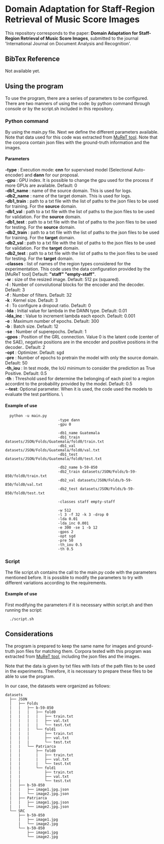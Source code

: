 # Domain Adaptation for Staff-Region Retrieval of Music Score Images

This repository corresponds to the paper: **Domain Adaptation for Staff-Region Retrieval of Music Score Images**, submitted to the journal 'International Journal on Document Analysis and Recognition'. 

## BibTex Reference
Not available yet.

## Using the program

To use the program, there are a series of parameters to be configured. There are two manners of using the code: by python command through console or by the script.sh included in this repository.

### Python command

By using the main.py file. Next we define the different parameters available. Note that data used for this code was extracted from [MuReT tool](https://muret.dlsi.ua.es/muret/#/). Note that the corpora contain json files with the ground-truth information and the images. 

#### Parameters

  **-type** : Execution mode: **cnn** for supervised model (Selectional Auto-encoder) and **dann** for our proposal. \
  **-gpu** : GPU index. It is possible to change the gpu used for the process if more GPUs are available. Default: 0 \
  **-db1_name** : name of the source domain. This is used for logs. \
  **-db2_name** : name of the target domain. This is used for logs. \
  **-db1_train** : path to a txt file with the list of paths to the json files to be used for training. For the **source** domain.\
  **-db1_val** : path to a txt file with the list of paths to the json files to be used for validation. For the **source** domain.\
  **-db1_test** : path to a txt file with the list of paths to the json files to be used for testing. For the **source** domain.\
  **-db2_train** : path to a txt file with the list of paths to the json files to be used for training. For the **target** domain.\
  **-db2_val** : path to a txt file with the list of paths to the json files to be used for validation. For the **target** domain.\
  **-db2_test** : path to a txt file with the list of paths to the json files to be used for testing. For the **target** domain.\
  **-classes** : list of names of the region types considered for the experimentation. This code uses the data configuration provided by the [MuReT tool] Default: **"staff" "empty-staff"**. \
  **-w** : size of the resized image. Default: 512 px (squared). \
  **-l** : Number of convolutional blocks for the encoder and the decoder. Default: 3 \
  **-f** : Number of filters. Default: 32 \
  **-k** : Kernel size. Default: 3 \
  **-l** : To configure a dropout ratio. Default: 0 \
  **-lda** : Initial value for lambda in the DANN type. Default: 0.01 \
  **-lda_inc** : Value to increment lambda each epoch. Default: 0.001 \
  **-e** : Maximum number of epochs. Default: 300 \
  **-b** : Batch size. Default: 12 \
  **-se** : Number of superepochs. Default: 1 \
  **-gpos** : Position of the GRL connection. Value 0 is the latent code (center of the SAE), negative positions are in the encoder and positive positions in the decoder.. Default: 2 \
  **-opt** : Optimizer. Default: sgd \
  **-pre** : Number of epochs to pretrain the model with only the source domain. Default: 50 \
  **-th_iou** : In test mode, the IoU minimum to consider the prediction as True Positive. Default: 0.5 \
  **-th** : Threshold used for determine the belonging of each pixel to a region accordint to the probability provided by the model. Default: 0.5 \
  **--test**: Optional parameter. When it is used, the code used the models to evaluate the test partitions. \


#### Example of use

```[python]
  python -u main.py 
                        -type dann 
                        -gpu 0 
                        
                        -db1_name Guatemala 
                        -db1_train datasets/JSON/Folds/Guatemala/fold0/train.txt 
                        -db1_val datasets/JSON/Folds/Guatemala/fold0/val.txt 
                        -db1_test datasets/JSON/Folds/Guatemala/fold0/test.txt 
                        
                        -db2_name b-59-850 
                        -db2_train datasets/JSON/Folds/b-59-850/fold0/train.txt 
                        -db2_val datasets/JSON/Folds/b-59-850/fold0/val.txt 
                        -db2_test datasets/JSON/Folds/b-59-850/fold0/test.txt 
                        
                        -classes staff empty-staff 
                        
                        -w 512 
                        -l 3 -f 32 -k 3 -drop 0 
                        -lda 0.01 
                        -lda_inc 0.001 
                        -e 300 -se 1 -b 12 
                        -gpos 2 
                        -opt sgd 
                        -pre 50 
                        -th_iou 0.5 
                        -th 0.5 
```
                        
### Script

The file script.sh contains the call to the main.py code with the parameters mentioned before. It is possible to modify the parameters to try with different variations according to the requirements.

#### Example of use
First modifying the parameters if it is necessary within script.sh and then running the script:

```
  ./script.sh
```

## Considerations

The program is prepared to keep the same name for images and ground-truth json files for matching them. Corpora tested with this program was extracted from [MuReT tool](https://muret.dlsi.ua.es/muret/#/), including the json files and the images.

Note that the data is given by txt files with lists of the path files to be used in the experiments. Therefore, it is necessary to prepare these files to be able to use the program. 

In our case, the datasets were organized as follows:

```
datasets 
  ├── JSON 
  │   ├── Folds 
  |   |   ├── b-59-850
  |   |   |   ├── fold0 
  |   |   |   |   ├── train.txt 
  |   |   |   |   ├── val.txt 
  |   |   |   |   └── test.txt 
  |   |   |   └── fold1 
  |   |   |       ├── train.txt 
  |   |   |       ├── val.txt 
  |   |   |       └── test.txt 
  |   |   └── Patriarca
  |   |       ├── fold0 
  |   |       |   ├── train.txt 
  |   |       |   ├── val.txt 
  |   |       |   └── test.txt 
  |   |       └── fold1 
  |   |           ├── train.txt 
  |   |           ├── val.txt 
  |   |           └── test.txt 
  |   ├── b-59-850 
  |   |   ├── image1.jpg.json 
  |   |   └── image2.jpg.json
  |   ├── Patriarca 
  |   |   ├── image1.jpg.json 
  |   |   └── image2.jpg.json 
  └── SRC 
      ├── b-59-850 
      |   ├── image1.jpg 
      |   └── image2.jpg 
      └── b-59-850 
          ├── image1.jpg 
          └── image2.jpg 
```
